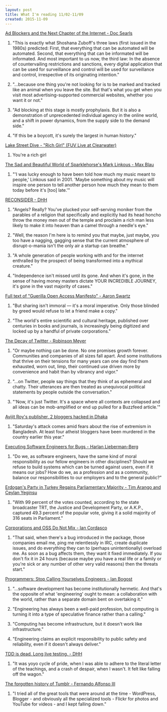 ```yaml
---
layout: post
title: What I'm reading 11/02-11/09
created: 2015-11-09
---
```


[Ad Blockers and the Next Chapter of the Internet - Doc Searls](https://hbr.org/2015/11/ad-blockers-and-the-next-chapter-of-the-internet)

1. "This is exactly what Shoshana Zuboff's three laws (first issued in the 1980s) predicted: First, that everything that can be automated will be automated. Second, that everything that can be informated will be informated. And most important to us now, the third law: In the absence of countervailing restrictions and sanctions, every digital application that can be used for surveillance and control will be used for surveillance and control, irrespective of its originating intention."

2. "&#x2026;because one thing you're not looking for is to be marked and tracked like an animal when you leave the site. But that's what you get when you visit most advertising-supported commercial websites, whether you want it or not."

3. "Ad blocking at this stage is mostly prophylaxis. But it is also a demonstration of unprecedented individual agency in the online world, and a shift in power dynamics, from the supply side to the demand side."

4. "If this be a boycott, it's surely the largest in human history."

[Lake Street Dive - "Rich Girl" (FUV Live at Clearwater)](https://www.youtube.com/watch?v%3D8Tidt7QReSU)

1. You're a rich girl

[The Sad and Beautiful World of Sparklehorse's Mark Linkous - Max Blau](http://pitchfork.com/features/articles/9745-the-sad-and-beautiful-world-of-sparklehorses-mark-linkous/)

1. "'I was lucky enough to have been told how much my music meant to people,' Linkous said in 2001. 'Maybe something about my music will inspire one person to tell another person how much they mean to them today before it's [too] late.'"

[RECONSIDER - DHH](https://signalvnoise.com/posts/3972-reconsider)

1. "Angels? Really? You've plucked your self-serving moniker from the parables of a religion that specifically and explicitly had its head honcho throw the money men out of the temple and proclaim a rich man less likely to make it into heaven than a camel through a needle's eye."

2. "Well, the reason I'm here is to remind you that maybe, just maybe, you too have a nagging, gagging sense that the current atmosphere of disrupt-o-mania isn't the only air a startup can breathe."

3. "A whole generation of people working with and for the internet enthralled by the prospect of being transformed into a mythical creature."

4. "Independence isn't missed until its gone. And when it's gone, in the sense of having money masters dictate YOUR INCREDIBLE JOURNEY, it's gone in the vast majority of cases."

[Full text of "Guerilla Open Access Manifesto" - Aaron Swartz](https://archive.org/stream/GuerillaOpenAccessManifesto/Goamjuly2008_djvu.txt)

1. "But sharing isn't immoral — it's a moral imperative. Only those blinded by greed would refuse to let a friend make a copy."

2. "The world's entire scientific and cultural heritage, published over centuries in books and journals, is increasingly being digitized and locked up by a handful of private corporations."

[The Decay of Twitter - Robinson Meyer](http://www.theatlantic.com/technology/archive/2015/11/conversation-smoosh-twitter-decay/412867/)

1. "Or maybe nothing can be done. No one promises growth forever. Communities and companies of all sizes fall apart. And some institutions that thrive on their tensions for many years can one day find them exhausted, worn out, limp, their continued use driven more by convenience and habit than by vibrancy and vigor."

2. "&#x2026;on Twitter, people say things that they think of as ephemeral and chatty. Their utterances are then treated as unequivocal political statements by people outside the conversation."

3. "'Now, it's just Twitter. It's a space where all contexts are collapsed and all ideas can be mob-amplified or end up pulled for a Buzzfeed article.'"

[Avijit Roy's publisher, 2 bloggers hacked in Dhaka](http://www.dhakatribune.com/crime/2015/oct/31/three-bloggers-hacked-dhaka)

1. "Saturday's attack comes amid fears about the rise of extremism in Bangladesh. At least four atheist bloggers have been murdered in the country earlier this year."

[Executing Software Engineers for Bugs - Harlan Lieberman-Berg](https://blog.setec.io/2015/11/01/ethics.html)

1. "Do we, as software engineers, have the same kind of moral responsibility as our fellow engineers in other disciplines? Should we refuse to build systems which can be turned against users, even if it means our jobs? How do we, as a profession and as a community, balance our responsibilities to our employers and to the general public?"

[Erdogan's Party in Turkey Regains Parliamentary Majority - Tim Arango and Ceylan Yeginsu](http://www.nytimes.com/2015/11/02/world/europe/turkey-elections-erdogan.html)

1. "With 99 percent of the votes counted, according to the state broadcaster TRT, the Justice and Development Party, or A.K.P., captured 49.3 percent of the popular vote, giving it a solid majority of 316 seats in Parliament."

[Corporations and OSS Do Not Mix - Ian Cordasco](http://www.coglib.com/~icordasc/blog/2015/11/corporations-and-oss-do-not-mix.html)

1. "That said, when there's a bug introduced in the package, those companies email me, ping me relentlessly in IRC, create duplicate issues, and do everything they can to (perhaps unintentionally) overload me. As soon as a bug affects them, they want it fixed immediately. If you don't fix it in 24 hours (because maybe you have a real life or a family or you're sick or any number of other very valid reasons) then the threats start."

[Programmers: Stop Calling Yourselves Engineers - Ian Bogost](http://www.theatlantic.com/technology/archive/2015/11/programmers-should-not-call-themselves-engineers/414271/)

1. "&#x2026;software development has become institutionally hermetic. And that's the opposite of what 'engineering' ought to mean: a collaboration with the world, rather than a separate domain bent on overtaking it."

2. "Engineering has always been a well-paid profession, but computing is turning it into a type of speculative finance rather than a calling."

3. "Computing has become infrastructure, but it doesn't work like infrastructure."

4. "Engineering claims an explicit responsibility to public safety and reliability, even if it doesn't always deliver."

[TDD is dead. Long live testing. - DHH](http://david.heinemeierhansson.com/2014/tdd-is-dead-long-live-testing.html)

1. "It was yoyo cycle of pride, when I was able to adhere to the literal letter of the teachings, and a crash of despair, when I wasn't. It felt like falling off the wagon."

[The forgotten history of Tumblr - Fernando Alfonso III](http://kernelmag.dailydot.com/issue-sections/features-issue-sections/14904/history-tumblr-david-karp/?tw%3Ddd)

1. "I tried all of the great tools that were around at the time - WordPress, Blogger - and obviously all the specialized tools - Flickr for photos and YouTube for videos - and I kept falling down."

